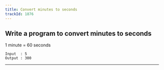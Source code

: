 ```yaml
---
title: Convert minutes to seconds
trackId: 1876
---
```


## Write a program to convert minutes to seconds

1 minute = 60 seconds

```
Input  : 5
Output : 300
```

---
